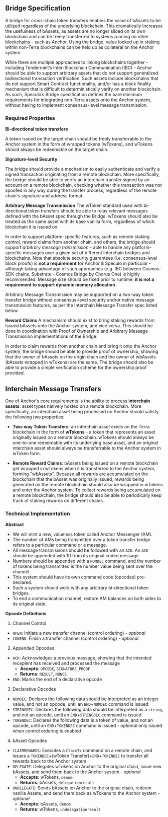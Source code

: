 ## Bridge Specification

A bridge for cross-chain token transfers enables the value of bAssets to be utilized regardless of the underlying blockchain. This dramatically increases the usefulness of bAssets, as assets are no longer siloed on its own blockchain and can be freely transferred to systems running on other blockchains - such as Anchor. Using the bridge, value locked up in staking within non-Terra blockchains can be held up as collateral on the Anchor system.

While there are multiple approaches to linking blockchains together - including Tendermint’s Inter-Blockchain Communication (IBC) - Anchor should be able to support arbitrary assets that do not support generalized bidirectional transaction verification. Such assets include blockchains that do not support Smart Contract functionality, and/or has a block finality mechanism that is difficult to deterministically verify on another blockchain. As such, Speculo’s Bridge specification defines the bare minimum requirements for integrating non-Terra assets onto the Anchor system, without having to implement consensus-level message transmission.

### Required Properties

**Bi-directional token transfers**

A token issued on the target chain should be freely transferrable to the Anchor system in the form of wrapped tokens (wTokens), and wTokens should always be redeemable on the target chain.

**Signature-level Security**

The bridge should provide a mechanism to easily authenticate and verify a signed transaction originating from a remote blockchain. More specifically, the bridge should be able to verify an interchain transfer signed by an account on a remote blockchain, checking whether this transaction was not spoofed in any way during the transfer process, regardless of the remote chain's signature and address format.

**Arbitrary Message Transmission**
The wToken standard used with bi-directional token transfers should be able to relay relevant messages defined with the bAsset spec through the Bridge. wTokens should also be treated as the same asset with its base vanilla form, regardless of which blockchain it is issued on.

In order to support platform-specific features, such as remote staking control, reward claims from another chain, and others, the bridge should support *arbitrary message transmission* - able to handle any platform-specific messages over a given set of different interchain bridges and blockchains. Note that absolute security guarantees (i.e. consensus-level block proofs) is **not a requirement** for Anchor & Speculo in particular - although taking advantage of such approaches (e.g. IBC between Cosmos-SDK chains, Substrate - Cosmos Bridge by Chorus One) is highly recommended. Message size should be fixed prior to runtime: **it is not a requirement to support dynamic memory allocation.**

Arbitrary Message Transmission may be supported on a two-way token transfer bridge without consensus-level security and/or native message transmission features, as per the Interchain Message Transfer spec listed below.

**Reward Claims**
A mechanism should exist to bring staking rewards from issued bAssets onto the Anchor system, and vice versa. This should be done in coordination with Proof of Ownership and Arbitrary Message Transmission implementations of the Bridge.

In order to claim rewards from another chain and bring it onto the Anchor system, the bridge should be able to provide proof of ownership, showing that the owner of bAssets on the origin chain and the owner of wbAssets (bAssets wrapped in wTokens) are the same. The bridge should also be able to provide a simple verification scheme for the ownership proof provided.

## Interchain Message Transfers

One of Anchor's core requirements is the ability to process **interchain assets**: asset types natively hosted on a remote blockchain. More specifically, an interchain asset being processed on Anchor should satisfy the following two properties:

- **Two-way Token Transfers**: an interchain asset exists on the Terra blockchain in the form of **wTokens** - a token that represents an asset originally issued on a remote blockchain. wTokens should always be one-to-one redeemable with its underlying base asset, and an original interchain asset should always be transferrable to the Anchor system in wToken form.

- **Remote Reward Claims**: bAssets being issued on a remote blockchain get wrapped in wTokens when it is transferred to the Anchor system, forming "wbAssets". Because all rewards are accumulated on the blockchain that the bAsset was originally issued, rewards being generated on the remote blockchain should also be wrapped in wTokens and enter the Anchor system. To collect rewards being accumulated on a remote blockchain, the bridge should also be able to periodically keep track of staking rewards on different chains.

### Technical Implementation

**Abstract**
- We will mint a new, valueless token called Anchor Messenger (AM).
- The number of AMs being transmitted over a token transfer bridge refers to a particular command or a message.
- All message transmissions should be followed with an `ACK`. An `ACK` should be appended with 10 from its original coded message.
- Numbers should be appended with a `NUMDEC` command, and the number of tokens being transmitted is the number value being sent over the channel.
- This system should have its own command code (opcodes) pre-declared.
- Such a system should work with any arbitrary bi-directional token bridges.
- To end a communication channel, restore AM balances on both sides to its original state.

**Opcode Definitions**

1. Channel Control
- `OPEN`: Initiate a new transfer channel (control ordering) - *optional*
- `CONEND`: Finish a transfer channel (control ordering) - *optional*

2. Appended Opcodes
- `ACK`: Acknowledges a previous message, showing that the intended recepient has received and processed the message
	- **Accepts**: `OPCODE`, `SIGNATURE_PROOF`
	- **Returns**: `RESULT`, `NONCE`
- `END`: Marks the end of a declarative opcode

3. Declarative Opcodes
- `NUMDEC`: Declares the following data should be interpreted as an integer value, and not an opcode, until an `END`+`NUMDEC` command is issued
- `STRINGDEC`: Declares the following data should be interpreted as a `string`, and not an opcode, until an `END`+`STRINGDEC` command is issued
- `TOKENDEC`: Declares the following data is a token of value, and not an opcode, until an `END`+`TOKENDEC` command is issued - *optional* only issued when control ordering is enabled

4. bAsset Opcodes
- `CLAIMREWARDS`: Executes a `ClaimTx` command on a remote chain, and issues a `TOKENDEC`+(wToken Transfer)+`END`+`TOKENDEC` to transfer all rewards back to the Anchor system
- `DELEGATE`: Delegates wTokens on Anchor to the original chain, issue new bAssets, and send them back to the Anchor system - *optional*
	- **Accepts**: wTokens, `denom`
	- **Returns**: bAssets, `delegationresult`
- `UNDELEGATE`: Sends bAssets on Anchor to the original chain, redeem vanilla Assets, and send them back as wTokens to the Anchor system - *optional*
	- **Accepts**: bAssets, `denom`
	- **Returns**: wTokens, `undelegationresult`